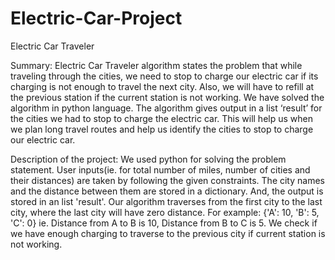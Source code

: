 # Electric-Car-Project
Electric Car Traveler

Summary: Electric Car Traveler algorithm states the problem that while traveling through the cities, we need to stop to charge our electric car if its charging is not enough to travel the next city. Also, we will have to refill at the previous station if the current station is not working. We have solved the algorithm in python language. The algorithm gives output in a list ‘result’ for the cities we had to stop to charge the electric car. This will help us when we plan long travel routes and help us identify the cities to stop to charge our electric car.

Description of the project: We used python for solving the problem statement. User inputs(ie. for total number of miles, number of cities and their distances) are taken by following the given constraints. The city names and the distance between them are stored in a dictionary. And, the output is stored in an list 'result'. Our algorithm traverses from the first city to the last city, where the last city will have zero distance. For example: {'A': 10, 'B': 5, 'C': 0} ie. Distance from A to B is 10, Distance from B to C is 5. We check if we have enough charging to traverse to the previous city if current station is not working.
